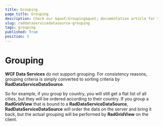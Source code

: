 ```yaml
---
title: Grouping
page_title: Grouping
description: Check our &quot;Grouping&quot; documentation article for the RadDataServiceDataSource {{ site.framework_name }} control.
slug: raddataservicedatasource-grouping
tags: grouping
published: True
position: 5
---
```


# Grouping

__WCF Data Services__ do not support grouping. For consistency reasons, grouping criteria is simply converted to sorting criteria by __RadDataServiceDataSource__. 

So for example, if you group by country, you will still get a flat list of all cities, but they will be ordered according to their country. If you group a __RadGridView__ that is bound to a __RadDataServiceDataSource__, __RadDataServiceDataSource__ will order the data on the server and bring it back, but the actual grouping will be performed by __RadGridView__ on the client. 
